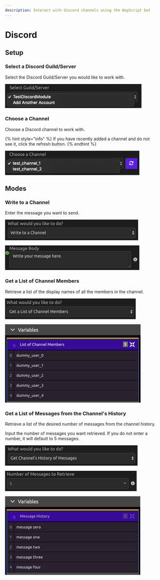 ```yaml
---
description: Interact with discord channels using the WayScript bot
---
```


# Discord

## **Setup**

### **Select a Discord Guild/Server**

Select the Discord Guild/Server you would like to work with.

![](../../.gitbook/assets/img1.png)

### **Choose a Channel**

Choose a Discord channel to work with.

{% hint style="info" %}
If you have recently added a channel and do not see it, click the refresh button.
{% endhint %}

![](../../.gitbook/assets/img2%20%284%29.png)

## **Modes**

### **Write to a Channel**

Enter the message you want to send.

![](../../.gitbook/assets/img3%20%284%29.png)

![](../../.gitbook/assets/img4.png)

### **Get a List of Channel Members**

Retrieve a list of the display names of all the members in the channel.

![](../../.gitbook/assets/img5%20%281%29.png)

![](../../.gitbook/assets/img6.png)

### Get a List of Messages from the Channel's History

Retrieve a list of the desired number of messages from the channel history.

Input the number of messages you want retrieved. If you do not enter a number, it will default to 5 messages.

![](../../.gitbook/assets/img7.png)

![](../../.gitbook/assets/img8.png)

![](../../.gitbook/assets/img9.png)

